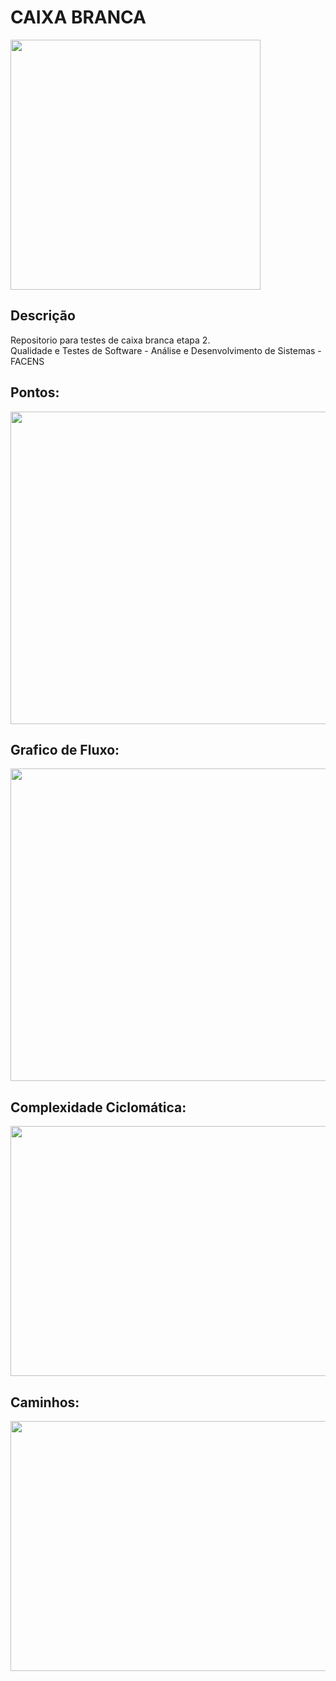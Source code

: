 # CAIXA BRANCA

<div>
  <img src="https://github.com/JoseMRezende/White-Box/assets/112033771/5d1bca46-ef09-4f09-a510-e30cdea8a7dc" width="400px" /></br>
</div>

## Descrição

Repositorio para testes de caixa branca etapa 2.</br>
Qualidade e Testes de Software - Análise e Desenvolvimento de Sistemas - FACENS</br>

## Pontos:</br>

<div>
  <img src="https://github.com/JoseMRezende/White-Box/assets/112033771/4d090233-db44-47b4-83f8-4aa1cb5f7edc" width="700px" height="500px" /></br>
</div>

## Grafico de Fluxo:</br>

<div>
  <img src="https://github.com/JoseMRezende/White-Box/assets/112033771/db05077a-4e2e-4dfd-a1c7-206bec941db8" width="700px" height="500px" /></br>
</div>

## Complexidade Ciclomática:</br>

<div>
  <img src="https://github.com/JoseMRezende/White-Box/assets/112033771/6bcb22c1-fe05-4ca2-b855-37ecfccbb134" width="600px" height="400px" /></br>
</div>

## Caminhos:</br>

<div>
  <img src="https://github.com/JoseMRezende/White-Box/assets/112033771/36a74da8-d9bd-4dc6-9291-59eb6c693f25" width="600px" height="400px" /></br>
</div>
